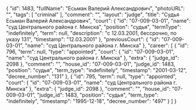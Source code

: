 {
    "id": 1483,
    "fullName": "Есьман Валерий Александрович",
    "photoURL": "",
    "tags": [
        "criminal"
    ],
    "comment": "",
    "layout": "judge",
    "title": "Судья Есьман Валерий Александрович",
    "court": {
        "id": "07-009-03-01",
        "name": "суд Центрального района г. Минска",
        "position": "судья",
        "termType": "indefinitely",
        "term": null,
        "description": "c 12.03.2001, бессрочно, по указу 131",
        "timestamp": "12.03.2001"
    },
    "previousCourt": {
        "id": "07-009-03-01",
        "name": "суд Центрального района г. Минска"
    },
    "career": [
        {
            "id": 796,
            "term": null,
            "type": "appointed",
            "court": {
                "id": "07-009-03-01",
                "name": "суд Центрального района г. Минска"
            },
            "extra": {
                "judge_id": 2098
            },
            "comment": "",
            "house_id": "07-009-03-01",
            "judge_id": 1483,
            "position": "судья",
            "term_type": "indefinitely",
            "timestamp": "2001-03-12",
            "decree_number": "131"
        },
        {
            "id": 795,
            "term": null,
            "type": "appointed",
            "court": {
                "id": "07-009-03-01",
                "name": "суд Центрального района г. Минска"
            },
            "extra": {
                "judge_id": 2098
            },
            "comment": "",
            "house_id": "07-009-03-01",
            "judge_id": 1483,
            "position": "судья",
            "term_type": "indefinitely",
            "timestamp": "1995-12-18",
            "decree_number": "497"
        }
    ]
}